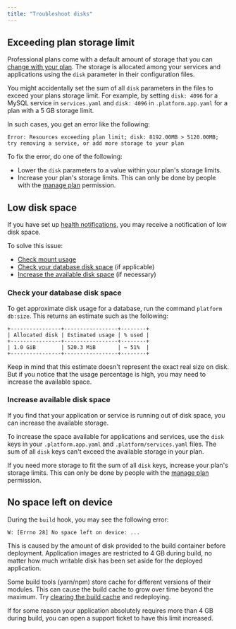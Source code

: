 ```yaml
---
title: "Troubleshoot disks"
---
```


## Exceeding plan storage limit

Professional plans come with a default amount of storage that you can [change with your plan](../../overview/pricing/_index.md).
The storage is allocated among your services and applications using the `disk` parameter in their configuration files.

You might accidentally set the sum of all `disk` parameters in the files to exceed your plans storage limit.
For example, by setting `disk: 4096` for a MySQL service in `services.yaml`
and `disk: 4096` in `.platform.app.yaml` for a plan with a 5&nbsp;GB storage limit.

In such cases, you get an error like the following:

```text
Error: Resources exceeding plan limit; disk: 8192.00MB > 5120.00MB; try removing a service, or add more storage to your plan
```

To fix the error, do one of the following:

* Lower the `disk` parameters to a value within your plan's storage limits.
* Increase your plan's storage limits.
  This can only be done by people with the [manage plan](../../administration/organizations.md#organization-permissions) permission.

## Low disk space

If you have set up [health notifications](../../integrations/notifications.md),
you may receive a notification of low disk space.

To solve this issue:

* [Check mount usage](#check-the-size-of-mounts)
* [Check your database disk space](#check-your-database-disk-space) (if applicable)
* [Increase the available disk space](#increase-available-disk-space) (if necessary)

### Check your database disk space

To get approximate disk usage for a database, run the command `platform db:size`.
This returns an estimate such as the following:

```text
+----------------+-----------------+--------+
| Allocated disk | Estimated usage | % used |
+----------------+-----------------+--------+
| 1.0 GiB        | 520.3 MiB       | ~ 51%  |
+----------------+-----------------+--------+
```

Keep in mind that this estimate doesn't represent the exact real size on disk.
But if you notice that the usage percentage is high, you may need to increase the available space.

### Increase available disk space

If you find that your application or service is running out of disk space,
you can increase the available storage.

To increase the space available for applications and services,
use the `disk` keys in your `.platform.app.yaml` and `.platform/services.yaml` files.
The sum of all `disk` keys can't exceed the available storage in your plan.

If you need more storage to fit the sum of all `disk` keys, increase your plan's storage limits.
This can only be done by people with the [manage plan](../../administration/organizations.md#organization-permissions) permission.

## No space left on device

During the `build` hook, you may see the following error:

```text
W: [Errno 28] No space left on device: ...
```

This is caused by the amount of disk provided to the build container before deployment.
Application images are restricted to 4&nbsp;GB during build, no matter how much writable disk has been set aside for the deployed application.

Some build tools (yarn/npm) store cache for different versions of their modules.
This can cause the build cache to grow over time beyond the maximum.
Try [clearing the build cache](../../development/troubleshoot.md#clear-the-build-cache) and redeploying.

If for some reason your application absolutely requires more than 4&nbsp;GB during build,
you can open a support ticket to have this limit increased.
